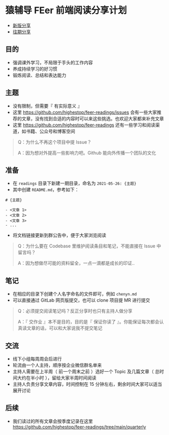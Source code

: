 # 猿辅导 FEer 前端阅读分享计划

- [新版分享](https://gitlab.zhenguanyu.com/feer/sharings/tree/master/readings)
- [往期分享](https://confluence.zhenguanyu.com/pages/viewpage.action?pageId=112920531)

## 目的

- 强调课外学习，不局限于手头的工作内容
- 养成持续学习的好习惯
- 锻炼阅读、总结和表达能力

## 主题

- 没有限制，但需要『 有实际意义 』
- 这里 <https://github.com/highestop/feer-readings/issues> 会有一些大家推荐的文章，没有找到合适的内容时可以来这些挑选。也欢迎大家都来补充文章
- 这里 <https://github.com/highestop/feer-readings> 还有一些学习和阅读渠道，如书籍、公众号和博客空间

> Q：为什么不再这个项目中提 Issue？
> 
> A：因为想对外提高一些影响力吧。Github 能向外传播一个团队的文化

## 准备

- 在 `readings` 目录下新建一期目录，命名为 `2021-05-26: {主题}`
- 其中创建 `README.md`，参考如下：

```
# {主题}

- <文章 1>
- <文章 2>
- <文章 3>
- ...
```

- 将文档链接更新到群公告中，便于大家浏览阅读

> Q：为什么要在 Codebase 里维护阅读条目和笔记，不能直接在 Issue 中留言吗？
>
> A：因为想做尽可能的资料留全，一点一滴都是成长的印证..

## 笔记

- 在相应的目录下创建个人名字命名的文件即可，例如 `chenyn.md`
- 可以直接通过 GitLab 网页版提交，也可以 clone 项目提 MR 进行提交

> Q：必须提交阅读笔记吗？反正分享时也只有主持人做分享
>
> A：『 交作业 』本不是目的，目的是『 保证你读了 』。你能保证每次都会认真读文章的话，可以和大家说我不提交笔记

## 交流

- 线下小组每周周会后进行
- 轮流由一个人主持，顺序按企业微信群名单来
- 主持人需要在上半周（ 前一个周末之前 ）选好一个 Topic 及几篇文章（ 总时间大约在半小时 ），留给大家半周时间阅读
- 主持人负责分享文章内容，时间控制在 15 分钟左右，剩余时间大家可以适当展开讨论

## 后续

- 我们读过的所有文章会按季度记录在这里 <https://github.com/highestop/feer-readings/tree/main/quarterly>
